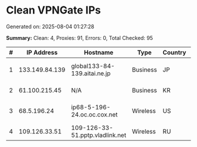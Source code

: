 # Clean VPNGate IPs
Generated on: 2025-08-04 01:27:28

**Summary:** Clean: 4, Proxies: 91, Errors: 0, Total Checked: 95

| # | IP Address | Hostname | Type | Country | Provider |
|---|------------|----------|------|---------|----------|
| 1 | 133.149.84.139 | global133-84-139.aitai.ne.jp | Business | JP | Community Network Center Inc. |
| 2 | 61.100.215.45 | N/A | Business | KR | SK Broadband Co Ltd |
| 3 | 68.5.196.24 | ip68-5-196-24.oc.oc.cox.net | Wireless | US | Cox Communications Inc. |
| 4 | 109.126.33.51 | 109-126-33-51.pptp.vladlink.net | Wireless | RU | Krivets Sergey Sergeevich |

